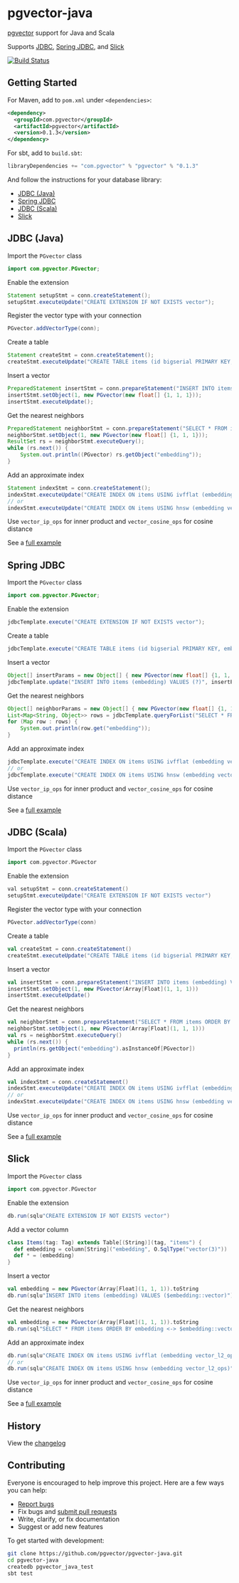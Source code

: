 # pgvector-java

[pgvector](https://github.com/pgvector/pgvector) support for Java and Scala

Supports [JDBC](https://jdbc.postgresql.org/), [Spring JDBC](https://docs.spring.io/spring-framework/docs/current/javadoc-api/org/springframework/jdbc/core/JdbcTemplate.html), and [Slick](https://github.com/slick/slick)

[![Build Status](https://github.com/pgvector/pgvector-java/workflows/build/badge.svg?branch=master)](https://github.com/pgvector/pgvector-java/actions)

## Getting Started

For Maven, add to `pom.xml` under `<dependencies>`:

```xml
<dependency>
  <groupId>com.pgvector</groupId>
  <artifactId>pgvector</artifactId>
  <version>0.1.3</version>
</dependency>
```

For sbt, add to `build.sbt`:

```sbt
libraryDependencies += "com.pgvector" % "pgvector" % "0.1.3"
```

And follow the instructions for your database library:

- [JDBC (Java)](#jdbc-java)
- [Spring JDBC](#spring-jdbc)
- [JDBC (Scala)](#jdbc-scala)
- [Slick](#slick)

## JDBC (Java)

Import the `PGvector` class

```java
import com.pgvector.PGvector;
```

Enable the extension

```java
Statement setupStmt = conn.createStatement();
setupStmt.executeUpdate("CREATE EXTENSION IF NOT EXISTS vector");
```

Register the vector type with your connection

```java
PGvector.addVectorType(conn);
```

Create a table

```java
Statement createStmt = conn.createStatement();
createStmt.executeUpdate("CREATE TABLE items (id bigserial PRIMARY KEY, embedding vector(3))");
```

Insert a vector

```java
PreparedStatement insertStmt = conn.prepareStatement("INSERT INTO items (embedding) VALUES (?)");
insertStmt.setObject(1, new PGvector(new float[] {1, 1, 1}));
insertStmt.executeUpdate();
```

Get the nearest neighbors

```java
PreparedStatement neighborStmt = conn.prepareStatement("SELECT * FROM items ORDER BY embedding <-> ? LIMIT 5");
neighborStmt.setObject(1, new PGvector(new float[] {1, 1, 1}));
ResultSet rs = neighborStmt.executeQuery();
while (rs.next()) {
    System.out.println((PGvector) rs.getObject("embedding"));
}
```

Add an approximate index

```java
Statement indexStmt = conn.createStatement();
indexStmt.executeUpdate("CREATE INDEX ON items USING ivfflat (embedding vector_l2_ops) WITH (lists = 100)");
// or
indexStmt.executeUpdate("CREATE INDEX ON items USING hnsw (embedding vector_l2_ops)");
```

Use `vector_ip_ops` for inner product and `vector_cosine_ops` for cosine distance

See a [full example](src/test/java/com/pgvector/JDBCJavaTest.java)

## Spring JDBC

Import the `PGvector` class

```java
import com.pgvector.PGvector;
```

Enable the extension

```java
jdbcTemplate.execute("CREATE EXTENSION IF NOT EXISTS vector");
```

Create a table

```java
jdbcTemplate.execute("CREATE TABLE items (id bigserial PRIMARY KEY, embedding vector(3))");
```

Insert a vector

```java
Object[] insertParams = new Object[] { new PGvector(new float[] {1, 1, 1}) };
jdbcTemplate.update("INSERT INTO items (embedding) VALUES (?)", insertParams);
```

Get the nearest neighbors

```java
Object[] neighborParams = new Object[] { new PGvector(new float[] {1, 1, 1}) };
List<Map<String, Object>> rows = jdbcTemplate.queryForList("SELECT * FROM items ORDER BY embedding <-> ? LIMIT 5", neighborParams);
for (Map row : rows) {
    System.out.println(row.get("embedding"));
}
```

Add an approximate index

```java
jdbcTemplate.execute("CREATE INDEX ON items USING ivfflat (embedding vector_l2_ops) WITH (lists = 100)");
// or
jdbcTemplate.execute("CREATE INDEX ON items USING hnsw (embedding vector_l2_ops)");
```

Use `vector_ip_ops` for inner product and `vector_cosine_ops` for cosine distance

See a [full example](src/test/java/com/pgvector/SpringJDBCTest.java)

## JDBC (Scala)

Import the `PGvector` class

```scala
import com.pgvector.PGvector
```

Enable the extension

```java
val setupStmt = conn.createStatement()
setupStmt.executeUpdate("CREATE EXTENSION IF NOT EXISTS vector")
```

Register the vector type with your connection

```scala
PGvector.addVectorType(conn)
```

Create a table

```scala
val createStmt = conn.createStatement()
createStmt.executeUpdate("CREATE TABLE items (id bigserial PRIMARY KEY, embedding vector(3))")
```

Insert a vector

```scala
val insertStmt = conn.prepareStatement("INSERT INTO items (embedding) VALUES (?)")
insertStmt.setObject(1, new PGvector(Array[Float](1, 1, 1)))
insertStmt.executeUpdate()
```

Get the nearest neighbors

```scala
val neighborStmt = conn.prepareStatement("SELECT * FROM items ORDER BY embedding <-> ? LIMIT 5")
neighborStmt.setObject(1, new PGvector(Array[Float](1, 1, 1)))
val rs = neighborStmt.executeQuery()
while (rs.next()) {
  println(rs.getObject("embedding").asInstanceOf[PGvector])
}
```

Add an approximate index

```scala
val indexStmt = conn.createStatement()
indexStmt.executeUpdate("CREATE INDEX ON items USING ivfflat (embedding vector_l2_ops) WITH (lists = 100)")
// or
indexStmt.executeUpdate("CREATE INDEX ON items USING hnsw (embedding vector_l2_ops)")
```

Use `vector_ip_ops` for inner product and `vector_cosine_ops` for cosine distance

See a [full example](src/test/scala/com/pgvector/JDBCScalaTest.scala)

## Slick

Import the `PGvector` class

```scala
import com.pgvector.PGvector
```

Enable the extension

```java
db.run(sqlu"CREATE EXTENSION IF NOT EXISTS vector")
```

Add a vector column

```scala
class Items(tag: Tag) extends Table[(String)](tag, "items") {
  def embedding = column[String]("embedding", O.SqlType("vector(3)"))
  def * = (embedding)
}
```

Insert a vector

```scala
val embedding = new PGvector(Array[Float](1, 1, 1)).toString
db.run(sqlu"INSERT INTO items (embedding) VALUES ($embedding::vector)")
```

Get the nearest neighbors

```scala
val embedding = new PGvector(Array[Float](1, 1, 1)).toString
db.run(sql"SELECT * FROM items ORDER BY embedding <-> $embedding::vector LIMIT 5".as[(String)])
```

Add an approximate index

```scala
db.run(sqlu"CREATE INDEX ON items USING ivfflat (embedding vector_l2_ops) WITH (lists = 100)")
// or
db.run(sqlu"CREATE INDEX ON items USING hnsw (embedding vector_l2_ops)")
```

Use `vector_ip_ops` for inner product and `vector_cosine_ops` for cosine distance

See a [full example](src/test/scala/com/pgvector/SlickTest.scala)

## History

View the [changelog](https://github.com/pgvector/pgvector-java/blob/master/CHANGELOG.md)

## Contributing

Everyone is encouraged to help improve this project. Here are a few ways you can help:

- [Report bugs](https://github.com/pgvector/pgvector-java/issues)
- Fix bugs and [submit pull requests](https://github.com/pgvector/pgvector-java/pulls)
- Write, clarify, or fix documentation
- Suggest or add new features

To get started with development:

```sh
git clone https://github.com/pgvector/pgvector-java.git
cd pgvector-java
createdb pgvector_java_test
sbt test
```
